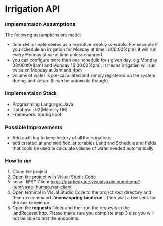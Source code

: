# Irrigation API

### Implementaion Assumptions
The following assumptions are made:

*  time slot is implemented as a repetitive weekly schedule. For example if you schedule an irrigation for Monday at time 16:00:00(4pm), it will run every Monday at same time unless changed.
* you can configure more than one schedule for a given day. e.g Monday 08:00:00(8am) and Monday 16:00:00(4pm). It means irrigation will run twice on Monday at 8am and 4pm.
* volume of water is pre-calculated and simply registered on the system during land setup. (It can be automatic though)

### Implementaion Stack
* Programming Language: Java
* Database : h2(Memory DB)
* Framework: Spring Boot

### Possible Improvements
* Add audit log to keep history of all the irrigations
* add created_at and modified_at to tables Land and Schedule and fields that could be used to calculate volume of water needed automatically

### How to run
1. Clone the project
2. Open the project with Visual Studio Code
3. Install REST Client https://marketplace.visualstudio.com/items?itemName=humao.rest-client
4. Open terminal in Visual Studio Code to the project root directory and then run command **./mvnw spring-boot:run** . Then wait a few secs for the app to spin up
5. Open the **requests** folder and then run the requests in the landRequest.http. Please make sure you complete step 3 else you will not be able to test the endpoints.

